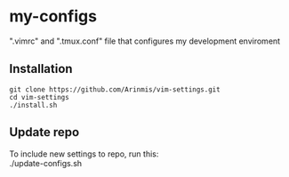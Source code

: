 # my-configs
".vimrc" and ".tmux.conf" file that configures my development enviroment 

## Installation  
    git clone https://github.com/Arinmis/vim-settings.git
    cd vim-settings
    ./install.sh
    
    
## Update repo
To include new settings to repo, run this:   
    ./update-configs.sh
    

